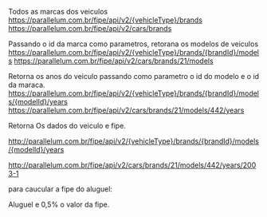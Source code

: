 Todos as marcas dos veiculos
https://parallelum.com.br/fipe/api/v2/{vehicleType}/brands
https://parallelum.com.br/fipe/api/v2/cars/brands

Passando o id da marca como parametros, retorana os modelos de veiculos
https://parallelum.com.br/fipe/api/v2/{vehicleType}/brands/{brandId}/models
https://parallelum.com.br/fipe/api/v2/cars/brands/21/models

Retorna os anos do veiculo passando como parametro o id do modelo e o id da maraca.
https://parallelum.com.br/fipe/api/v2/{vehicleType}/brands/{brandId}/models/{modelId}/years
https://parallelum.com.br/fipe/api/v2/cars/brands/21/models/442/years


Retorna Os dados do veiculo e fipe.

http://parallelum.com.br/fipe/api/v2/{vehicleType}/brands/{brandId}/models/{modelId}/years

http://parallelum.com.br/fipe/api/v2/cars/brands/21/models/442/years/2003-1

para caucular a fipe do aluguel:

Aluguel e 0,5% o valor da fipe.